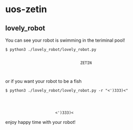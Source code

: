 # uos-zetin
## lovely_robot
You can see your robot is swimming in the teriminal pool!  
```
$ python3 ./lovely_robot/lovely_robot.py


                                 ZETIN



```

or if you want your robot to be a fish
```
$ python3 ./lovely_robot/lovely_robot.py -r "<')333)<"




                      <')333)<

```

enjoy happy time with your robot!
